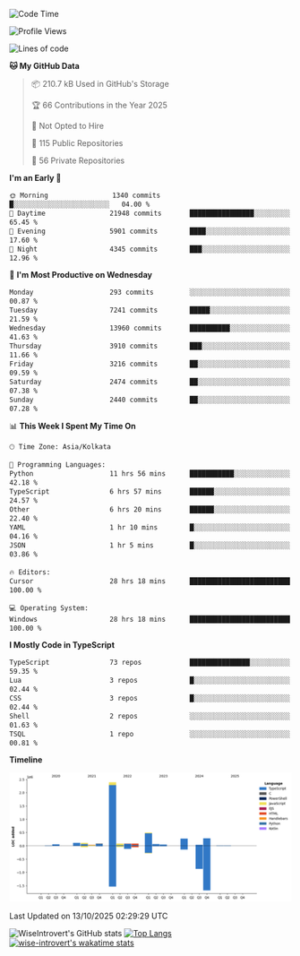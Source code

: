 <!--START_SECTION:waka-->
![Code Time](http://img.shields.io/badge/Code%20Time-4%2C379%20hrs%2028%20mins-blue)

![Profile Views](http://img.shields.io/badge/Profile%20Views-0-blue)

![Lines of code](https://img.shields.io/badge/From%20Hello%20World%20I%27ve%20Written-4.2%20million%20lines%20of%20code-blue)

**🐱 My GitHub Data** 

> 📦 210.7 kB Used in GitHub's Storage 
 > 
> 🏆 66 Contributions in the Year 2025
 > 
> 🚫 Not Opted to Hire
 > 
> 📜 115 Public Repositories 
 > 
> 🔑 56 Private Repositories 
 > 
**I'm an Early 🐤** 

```text
🌞 Morning                1340 commits        █░░░░░░░░░░░░░░░░░░░░░░░░   04.00 % 
🌆 Daytime                21948 commits       ████████████████░░░░░░░░░   65.45 % 
🌃 Evening                5901 commits        ████░░░░░░░░░░░░░░░░░░░░░   17.60 % 
🌙 Night                  4345 commits        ███░░░░░░░░░░░░░░░░░░░░░░   12.96 % 
```
📅 **I'm Most Productive on Wednesday** 

```text
Monday                   293 commits         ░░░░░░░░░░░░░░░░░░░░░░░░░   00.87 % 
Tuesday                  7241 commits        █████░░░░░░░░░░░░░░░░░░░░   21.59 % 
Wednesday                13960 commits       ██████████░░░░░░░░░░░░░░░   41.63 % 
Thursday                 3910 commits        ███░░░░░░░░░░░░░░░░░░░░░░   11.66 % 
Friday                   3216 commits        ██░░░░░░░░░░░░░░░░░░░░░░░   09.59 % 
Saturday                 2474 commits        ██░░░░░░░░░░░░░░░░░░░░░░░   07.38 % 
Sunday                   2440 commits        ██░░░░░░░░░░░░░░░░░░░░░░░   07.28 % 
```


📊 **This Week I Spent My Time On** 

```text
🕑︎ Time Zone: Asia/Kolkata

💬 Programming Languages: 
Python                   11 hrs 56 mins      ███████████░░░░░░░░░░░░░░   42.18 % 
TypeScript               6 hrs 57 mins       ██████░░░░░░░░░░░░░░░░░░░   24.57 % 
Other                    6 hrs 20 mins       ██████░░░░░░░░░░░░░░░░░░░   22.40 % 
YAML                     1 hr 10 mins        █░░░░░░░░░░░░░░░░░░░░░░░░   04.16 % 
JSON                     1 hr 5 mins         █░░░░░░░░░░░░░░░░░░░░░░░░   03.86 % 

🔥 Editors: 
Cursor                   28 hrs 18 mins      █████████████████████████   100.00 % 

💻 Operating System: 
Windows                  28 hrs 18 mins      █████████████████████████   100.00 % 
```

**I Mostly Code in TypeScript** 

```text
TypeScript               73 repos            ███████████████░░░░░░░░░░   59.35 % 
Lua                      3 repos             █░░░░░░░░░░░░░░░░░░░░░░░░   02.44 % 
CSS                      3 repos             █░░░░░░░░░░░░░░░░░░░░░░░░   02.44 % 
Shell                    2 repos             ░░░░░░░░░░░░░░░░░░░░░░░░░   01.63 % 
TSQL                     1 repo              ░░░░░░░░░░░░░░░░░░░░░░░░░   00.81 % 
```



**Timeline**

![Lines of Code chart](https://raw.githubusercontent.com/wise-introvert/wise-introvert/master/assets/bar_graph.png)


 Last Updated on 13/10/2025 02:29:29 UTC
<!--END_SECTION:waka-->

![WiseIntrovert's GitHub stats](https://github-readme-stats.vercel.app/api?username=wise-introvert&count_private=true&show_icons=true)
[![Top Langs](https://github-readme-stats.vercel.app/api/top-langs/?username=wise-introvert&langs_count=10)](https://github.com/anuraghazra/github-readme-stats)
[![wise-introvert's wakatime stats](https://github-readme-stats.vercel.app/api/wakatime?username=wiseintrovert)](https://github.com/anuraghazra/github-readme-stats)
